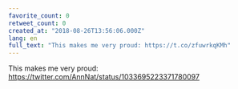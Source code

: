 ```yaml
---
favorite_count: 0
retweet_count: 0
created_at: "2018-08-26T13:56:06.000Z"
lang: en
full_text: "This makes me very proud: https://t.co/zfuwrkqKMh"
---
```


This makes me very proud:
<https://twitter.com/AnnNat/status/1033695223371780097>
